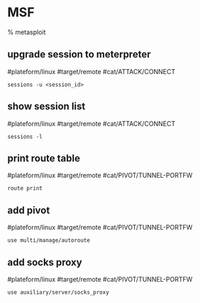 # MSF

% metasploit

## upgrade session to meterpreter
#plateform/linux #target/remote #cat/ATTACK/CONNECT  
```
sessions -u <session_id>
```

## show session list
#plateform/linux #target/remote #cat/ATTACK/CONNECT
```
sessions -l
```

## print route table
#plateform/linux #target/remote #cat/PIVOT/TUNNEL-PORTFW 
```
route print
```

## add pivot
#plateform/linux #target/remote #cat/PIVOT/TUNNEL-PORTFW 
```
use multi/manage/autoroute
```

## add socks proxy
#plateform/linux #target/remote #cat/PIVOT/TUNNEL-PORTFW 
```
use auxiliary/server/socks_proxy
```
